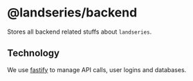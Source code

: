 # @landseries/backend
Stores all backend related stuffs about `landseries`.

## Technology
We use [fastify](https://www.fastify.io/) to manage API calls, user logins and databases.

